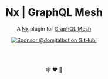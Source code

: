 <br/>

<h1 align="center">Nx | GraphQL Mesh</h1>

<p align="center">A <a href="http://nx.dev">Nx</a> plugin for <a href="http://graphql-mesh.com">GraphQL Mesh</a></p>

<div align="center">
  <p dir="auto">
    <a href="https://github.com/sponsors/domjtalbot">
      <img src="https://img.shields.io/badge/Sponsor @domjtalbot-30363D?style=flat&logo=GitHub-Sponsors&logoColor=#EA4AAA" alt="Sponsor @domjtalbot on GitHub!" />
    </a>
  </p>
</div>

<br/>
<br/>

<p align="center">🕸️ ♥ 🐋</p>

<br/>
